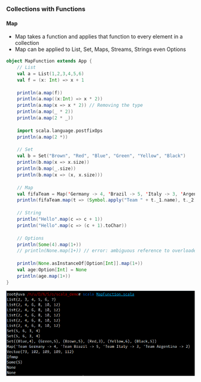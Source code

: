 ### Collections with Functions

#### Map

* Map takes a function and applies that function to every element in a collection
* Map can be applied to List, Set, Maps, Streams, Strings even Options

```scala
object MapFunction extends App {
	// List
	val a = List(1,2,3,4,5,6)
	val f = (x: Int) => x + 1
	
	println(a.map(f))
	println(a.map((x:Int) => x * 2))
	println(a.map(x => x * 2)) // Removing the type
	println(a.map(_ * 2))
	println(a.map(2 * _))

	import scala.language.postfixOps
	println(a.map(2 *))

	// Set
	val b = Set("Brown", "Red", "Blue", "Green", "Yellow", "Black")
	println(b.map(x => x.size))
	println(b.map(_.size))
	println(b.map(x => (x, x.size)))
	
	// Map
	val fifaTeam = Map('Germany -> 4, 'Brazil -> 5, 'Italy -> 3, 'Argentina -> 2)
	println(fifaTeam.map(t => (Symbol.apply("Team " + t._1.name), t._2)))
	
	// String
	println("Hello".map(c => c + 1))
	println("Hello".map(c => (c + 1).toChar))

	// Options
	println(Some(4).map(1+))
	// println(None.map(1+)) // error: ambiguous reference to overloaded definition // match expected type Nothing => ?

	println(None.asInstanceOf[Option[Int]].map(1+))
	val age:Option[Int] = None
	println(age.map(1+))
}
```

![](/assets/Map_Function.png)



